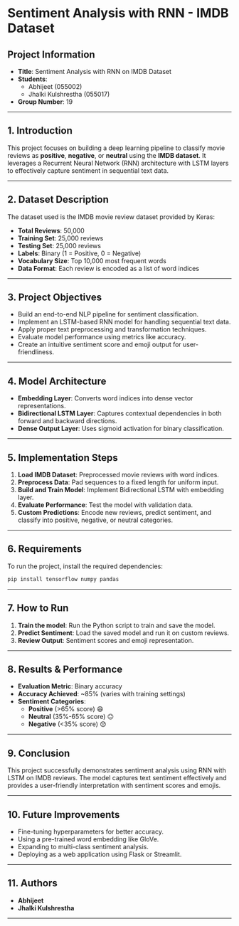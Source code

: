 # Sentiment Analysis with RNN - IMDB Dataset

## Project Information

- **Title**: Sentiment Analysis with RNN on IMDB Dataset  
- **Students**:  
  - Abhijeet (055002)  
  - Jhalki Kulshrestha (055017)  
- **Group Number**: 19  

---

## 1. Introduction

This project focuses on building a deep learning pipeline to classify movie reviews as **positive**, **negative**, or **neutral** using the **IMDB dataset**. It leverages a Recurrent Neural Network (RNN) architecture with LSTM layers to effectively capture sentiment in sequential text data.

---

## 2. Dataset Description

The dataset used is the IMDB movie review dataset provided by Keras:

- **Total Reviews**: 50,000  
- **Training Set**: 25,000 reviews  
- **Testing Set**: 25,000 reviews  
- **Labels**: Binary (1 = Positive, 0 = Negative)  
- **Vocabulary Size**: Top 10,000 most frequent words  
- **Data Format**: Each review is encoded as a list of word indices

---

## 3. Project Objectives

- Build an end-to-end NLP pipeline for sentiment classification.
- Implement an LSTM-based RNN model for handling sequential text data.
- Apply proper text preprocessing and transformation techniques.
- Evaluate model performance using metrics like accuracy.
- Create an intuitive sentiment score and emoji output for user-friendliness.

---

## 4. Model Architecture

- **Embedding Layer**: Converts word indices into dense vector representations.
- **Bidirectional LSTM Layer**: Captures contextual dependencies in both forward and backward directions.
- **Dense Output Layer**: Uses sigmoid activation for binary classification.

---

## 5. Implementation Steps

1. **Load IMDB Dataset**: Preprocessed movie reviews with word indices.
2. **Preprocess Data**: Pad sequences to a fixed length for uniform input.
3. **Build and Train Model**: Implement Bidirectional LSTM with embedding layer.
4. **Evaluate Performance**: Test the model with validation data.
5. **Custom Predictions**: Encode new reviews, predict sentiment, and classify into positive, negative, or neutral categories.

---

## 6. Requirements

To run the project, install the required dependencies:

```bash
pip install tensorflow numpy pandas
```

---

## 7. How to Run

1. **Train the model**: Run the Python script to train and save the model.
2. **Predict Sentiment**: Load the saved model and run it on custom reviews.
3. **Review Output**: Sentiment scores and emoji representation.

---

## 8. Results & Performance

- **Evaluation Metric**: Binary accuracy
- **Accuracy Achieved**: ~85% (varies with training settings)
- **Sentiment Categories**:
  - **Positive** (>65% score) 😄
  - **Neutral** (35%-65% score) 😐
  - **Negative** (<35% score) 😞

---

## 9. Conclusion

This project successfully demonstrates sentiment analysis using RNN with LSTM on IMDB reviews. The model captures text sentiment effectively and provides a user-friendly interpretation with sentiment scores and emojis.

---

## 10. Future Improvements

- Fine-tuning hyperparameters for better accuracy.
- Using a pre-trained word embedding like GloVe.
- Expanding to multi-class sentiment analysis.
- Deploying as a web application using Flask or Streamlit.

---

## 11. Authors

- **Abhijeet**  
- **Jhalki Kulshrestha**

---